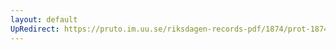 ```yaml
---
layout: default
UpRedirect: https://pruto.im.uu.se/riksdagen-records-pdf/1874/prot-1874--fk--324/prot-1874--fk--324_047.pdf
---
```

